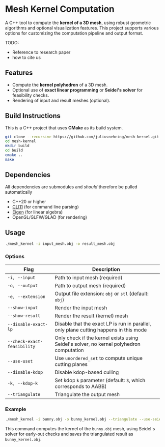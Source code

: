 # Mesh Kernel Computation

A C++ tool to compute the **kernel of a 3D mesh**, using robust geometric algorithms and optional visualization features. This project supports various options for customizing the computation pipeline and output format.

TODO:
- Reference to research paper
- how to cite us

## Features

* Compute the **kernel polyhedron** of a 3D mesh.
* Optional use of **exact linear programming** or **Seidel's solver** for feasibility checks.
* Rendering of input and result meshes (optional).

## Build Instructions

This is a C++ project that uses **CMake** as its build system.

```bash
git clone --recursive https://github.com/juliusnehring/mesh-kernel.git
cd mesh-kernel
mkdir build
cd build
cmake ..
make
```

## Dependencies
All dependencies are submodules and *should* therefore be pulled automatically

* C++20 or higher
* [CLI11](https://github.com/CLIUtils/CLI11) (for command line parsing)
* [Eigen](https://eigen.tuxfamily.org/) (for linear algebra)
* OpenGL/GLFW/GLAD (for rendering)

## Usage

```bash
./mesh_kernel -i input_mesh.obj -o result_mesh.obj
```

### Options

| Flag                        | Description                                                                             |
| --------------------------- | --------------------------------------------------------------------------------------- |
| `-i, --input`               | Path to input mesh (required)                                                           |
| `-o, --output`              | Path to output mesh (required)                                                          |
| `-e, --extension`           | Output file extension: `obj` or `stl` (default: `obj`)                                  |
| `--show-input`              | Render the input mesh                                                                   |
| `--show-result`             | Render the result (kernel) mesh                                                         |
| `--disable-exact-lp`        | Disable that the exact LP is run in parallel, only plane cutting happens in this mode   |
| `--check-exact-feasibility` | Only check if the kernel exists using Seidel's solver, no kernel polyhedron computation |
| `--use-uset`                | Use `unordered_set` to compute unique cutting planes                                    |
| `--disable-kdop`            | Disable kdop-based culling                                                              |
| `-k, --kdop-k`              | Set kdop `k` parameter (default: `3`, which corresponds to AABB)                        |
| `--triangulate`             | Triangulate the output mesh                                                             |

### Example

```bash
./mesh_kernel -i bunny.obj -o bunny_kernel.obj --triangulate --use-seidel
```

This command computes the kernel of the `bunny.obj` mesh, using Seidel's solver for early-out checks and saves the triangulated result as `bunny_kernel.obj`.

<!-- ## License -->

<!-- [MIT](LICENSE) -->

<!-- --- -->